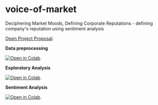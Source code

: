 # voice-of-market
Deciphering Market Moods, Defining Corporate Reputations - defining company's reputation using sentiment analysis

[Open Project Proposal](https://docs.google.com/document/d/15CHM26XU58Q4i_XkvuoKW1_-P71nDP4J/edit?usp=sharing&ouid=102634646235099236813&rtpof=true&sd=true).

**Data preprocessing**

<a href="https://drive.google.com/file/d/1-RYBgMF6mCTRNnhFXLBB_hJDYzE5QnRD/view?usp=sharing"><img src="https://colab.research.google.com/assets/colab-badge.svg" alt="Open in Colab" title="Open and Execute in Google Colaboratory"></a>.

**Exploratory Analysis**

<a href="https://drive.google.com/file/d/1eZjPbI3-pmYegm3LE_riRLs0OOBmp-nG/view?usp=sharing"><img src="https://colab.research.google.com/assets/colab-badge.svg" alt="Open in Colab" title="Open and Execute in Google Colaboratory"></a>.

**Sentiment Analysis**

<a href="https://drive.google.com/file/d/1B1doAlg8r3L_-lf4n7N7HanSuqbyqPNg/view?usp=sharing"><img src="https://colab.research.google.com/assets/colab-badge.svg" alt="Open in Colab" title="Open and Execute in Google Colaboratory"></a>.
